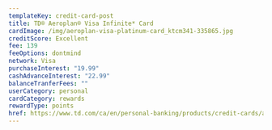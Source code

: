 ```yaml
---
templateKey: credit-card-post
title: TD® Aeroplan® Visa Infinite* Card
cardImage: /img/aeroplan-visa-platinum-card_ktcm341-335865.jpg
creditScore: Excellent
fee: 139
feeOptions: dontmind
network: Visa
purchaseInterest: "19.99"
cashAdvanceInterest: "22.99"
balanceTranferFees: ""
userCategory: personal
cardCategory: rewards
rewardType: points
href: https://www.td.com/ca/en/personal-banking/products/credit-cards/aeroplan/aeroplan-visa-infinite-card/
---
```

